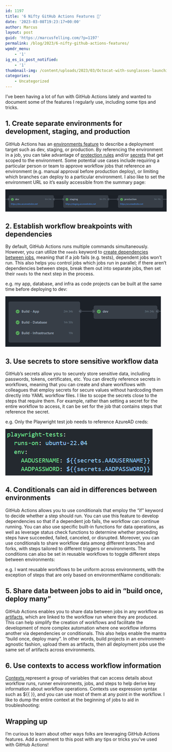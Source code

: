 ```yaml
---
id: 1197
title: '6 Nifty GitHub Actions Features 🚀'
date: '2023-03-08T19:23:17+00:00'
author: Marcus
layout: post
guid: 'https://marcusfelling.com/?p=1197'
permalink: /blog/2023/6-nifty-github-actions-features/
wpmdr_menu:
    - '1'
ig_es_is_post_notified:
    - '1'
thumbnail-img: /content/uploads/2023/03/Octocat-with-sunglasses-launching-rocket.png
categories:
    - Uncategorized
---
```



I’ve been having a lot of fun with GitHub Actions lately and wanted to document some of the features I regularly use, including some tips and tricks.

## 1. Create separate environments for development, staging, and production

GitHub Actions has an [environments feature](https://docs.github.com/en/actions/deployment/targeting-different-environments/using-environments-for-deployment) to describe a deployment target such as dev, staging, or production. By referencing the environment in a job, you can take advantage of [protection rules](https://docs.github.com/en/actions/deployment/targeting-different-environments/using-environments-for-deployment#environment-protection-rules) and/or [secrets](https://docs.github.com/en/actions/deployment/targeting-different-environments/using-environments-for-deployment#environment-secrets) that get scoped to the environment. Some potential use cases include requiring a particular person or team to approve workflow jobs that reference an environment (e.g. manual approval before production deploy), or limiting which branches can deploy to a particular environment. I also like to set the environment URL so it’s easily accessible from the summary page:

![](/content/uploads/2023/03/image.png)

## 2. Establish workflow breakpoints with dependencies

By default, GitHub Actions runs multiple commands simultaneously. However, you can utilize the `needs` keyword to [create dependencies between jobs](https://docs.github.com/en/actions/learn-github-actions/managing-complex-workflows#creating-dependent-jobs), meaning that if a job fails (e.g. tests), dependent jobs won’t run. This also helps you control jobs which jobs run in parallel; if there aren’t dependencies between steps, break them out into separate jobs, then set their `needs` to the next step in the process.

e.g. my app, database, and infra as code projects can be built at the same time before deploying to dev:

![](/content/uploads/2023/03/image-1.png)

## 3. Use secrets to store sensitive workflow data

GitHub’s secrets allow you to securely store sensitive data, including passwords, tokens, certificates, etc. You can directly reference secrets in workflows, meaning that you can create and share workflows with colleagues that employ secrets for secure values without hardcoding them directly into YAML workflow files. I like to scope the secrets close to the steps that require them. For example, rather than setting a secret for the entire workflow to access, it can be set for the job that contains steps that reference the secret.

e.g. Only the Playwright test job needs to reference AzureAD creds:

![](/content/uploads/2023/03/image-2.png)

## 4. Conditionals can aid in differences between environments

GitHub Actions allows you to use conditionals that employ the “if” keyword to decide whether a step should run. You can use this feature to develop dependencies so that if a dependent job fails, the workflow can continue running. You can also use specific built-in functions for data operations, as well as leverage status check functions to determine whether preceding steps have succeeded, failed, canceled, or disrupted. Moreover, you can use conditionals to share workflow data among different branches and forks, with steps tailored to different triggers or environments. The conditions can also be set in reusable workflows to toggle different steps between environments:

e.g. I want reusable workflows to be uniform across environments, with the exception of steps that are only based on environmentName conditionals:

<script src="https://gist.github.com/MarcusFelling/a24904731e73dd9b2bddeade2c459948.js"></script>

## 5. Share data between jobs to aid in “build once, deploy many”

GitHub Actions enables you to share data between jobs in any workflow as [artifacts](https://docs.github.com/en/actions/using-workflows/storing-workflow-data-as-artifacts), which are linked to the workflow run where they are produced. This can help simplify the creation of workflows and facilitate the development of more complex automation where one workflow informs another via dependencies or conditionals. This also helps enable the mantra “build once, deploy many”. In other words, build projects in an environment-agnostic fashion, upload them as artifacts, then all deployment jobs use the same set of artifacts across environments.

## 6. Use contexts to access workflow information

[Contexts ](https://docs.github.com/en/actions/learn-github-actions/contexts)represent a group of variables that can access details about workflow runs, runner environments, jobs, and steps to help derive key information about workflow operations. Contexts use expression syntax such as ${{ }}, and you can use most of them at any point in the workflow. I like to dump the entire context at the beginning of jobs to aid in troubleshooting:

<script src="https://gist.github.com/MarcusFelling/01d9e6ed08b3677b9aad5adb3a624aca.js"></script>

## Wrapping up

I’m curious to learn about other ways folks are leveraging GitHub Actions features. Add a comment to this post with any tips or tricks you’ve used with GitHub Actions!